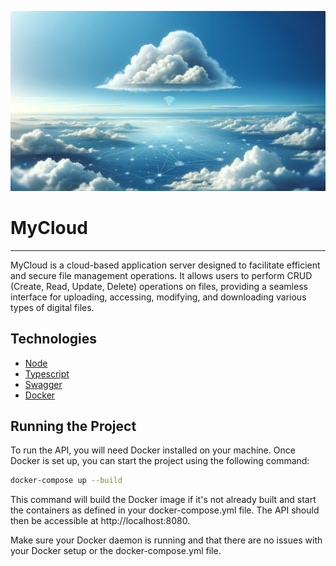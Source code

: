 ![MyCloud](/public/assets/MyCloud-cover.png "MyCloud Cover")
# MyCloud

---

MyCloud is a cloud-based application server designed to facilitate efficient and secure file management operations. It allows users to perform CRUD (Create, Read, Update, Delete) operations on files, providing a seamless interface for uploading, accessing, modifying, and downloading various types of digital files.

## Technologies

- [Node](https://nodejs.org/en/)
- [Typescript](https://www.typescriptlang.org/docs/)
- [Swagger](https://swagger.io/docs/)
- [Docker](https://docs.docker.com/)


## Running the Project

To run the API, you will need Docker installed on your machine. Once Docker is set up, you can start the project using the following command:

```bash
docker-compose up --build
```
This command will build the Docker image if it's not already built and start the containers as defined in your docker-compose.yml file. The API should then be accessible at http://localhost:8080.

Make sure your Docker daemon is running and that there are no issues with your Docker setup or the docker-compose.yml file.